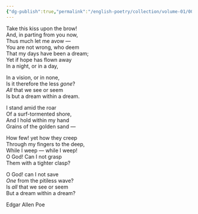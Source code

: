 ```yaml
---
{"dg-publish":true,"permalink":"/english-poetry/collection/volume-01/001-a-dream-within-a-dream/"}
---
```




Take this kiss upon the brow!  
And, in parting from you now,  
Thus much let me avow —  
You are not wrong, who deem  
That my days have been a dream;  
Yet if hope has flown away  
In a night, or in a day,  

In a vision, or in none,  
Is it therefore the less _gone_?   
_All_ that we see or seem  
Is but a dream within a dream.  

  

I stand amid the roar  
Of a surf-tormented shore,  
And I hold within my hand  
Grains of the golden sand —  

How few! yet how they creep  
Through my fingers to the deep,  
While I weep — while I weep!  
O God! Can I not grasp  
Them with a tighter clasp?  

O God! can I not save  
_One_ from the pitiless wave?  
Is _all_ that we see or seem  
But a dream within a dream?

Edgar Allen Poe